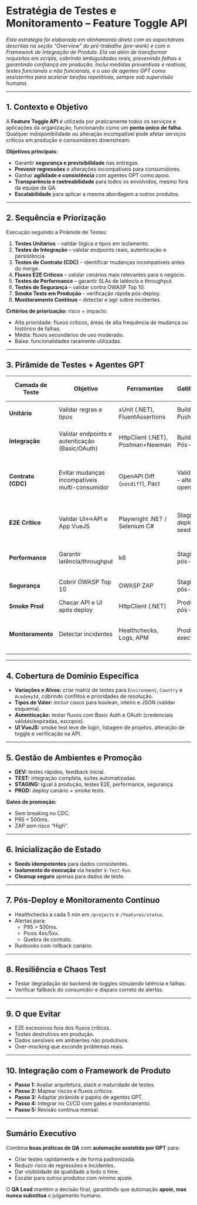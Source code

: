 
# Estratégia de Testes e Monitoramento – Feature Toggle API  

*Esta estratégia foi elaborada em alinhamento direto com as expectativas descritas na seção “Overview” do pré-trabalho (pre-work) e com o Framework de Integração de Produto. Ela vai além de transformar requisitos em scripts, cobrindo ambiguidades reais, prevenindo falhas e garantindo confiança em produção. Inclui medidas preventivas e reativas, testes funcionais e não funcionais, e o uso de agentes GPT como assistentes para acelerar tarefas repetitivas, sempre sob supervisão humana.*

---

## 1. Contexto e Objetivo

A **Feature Toggle API** é utilizada por praticamente todos os serviços e aplicações da organização, funcionando como um **ponto único de falha**.  
Qualquer indisponibilidade ou alteração incompatível pode afetar serviços críticos em produção e consumidores downstream.

**Objetivos principais:**

- Garantir **segurança e previsibilidade** nas entregas.  
- **Prevenir regressões** e alterações incompatíveis para consumidores.  
- Ganhar **agilidade e consistência** com agentes GPT como apoio.  
- **Transparência e rastreabilidade** para todos os envolvidos, mesmo fora da equipe de QA.  
- **Escalabilidade** para aplicar a mesma abordagem a outros produtos.

---

## 2. Sequência e Priorização

Execução seguindo a Pirâmide de Testes:

1. **Testes Unitários** – validar lógica e tipos em isolamento.  
2. **Testes de Integração** – validar endpoints reais, autenticação e persistência.  
3. **Testes de Contrato (CDC)** – identificar mudanças incompatíveis antes do merge.  
4. **Fluxos E2E Críticos** – validar cenários mais relevantes para o negócio.  
5. **Testes de Performance** – garantir SLAs de latência e throughput.  
6. **Testes de Segurança** – validar contra OWASP Top 10.  
7. **Smoke Tests em Produção** – verificação rápida pós-deploy.  
8. **Monitoramento Contínuo** – detectar e agir sobre incidentes.

**Critérios de priorização:** risco + impacto:
- Alta prioridade: fluxos críticos, áreas de alta frequência de mudança ou histórico de falhas.  
- Média: fluxos secundários de uso moderado.  
- Baixa: funcionalidades raramente utilizadas.

---

## 3. Pirâmide de Testes + Agentes GPT

| Camada de Teste    | Objetivo                                         | Ferramentas                          | Gatilho/Etapa                              | Agente GPT (Função)                                              | Saída do Agente                  | Critérios de Aprovação |
| ------------------ | ------------------------------------------------ | ------------------------------------- | -------------------------------------------| ---------------------------------------------------------------- | --------------------------------- | ---------------------- |
| **Unitário**       | Validar regras e tipos                           | xUnit (.NET), FluentAssertions        | Build CI – Push/PR                         | **Gerador de Testes** – cria stubs unitários                      | Stubs C#                          | Cobertura mínima e verde |
| **Integração**     | Validar endpoints e autenticação (Basic/OAuth)   | HttpClient (.NET), Postman+Newman     | Build CI – Pós-unitário                    | **Gerador de Testes** – cria stubs de integração                  | Stubs C# / coleção Postman        | Todos passando          |
| **Contrato (CDC)** | Evitar mudanças incompatíveis multi-consumidor  | OpenAPI Diff (`oasdiff`), Pact        | Validação PR – alteração no openapi.json   | **Guardião de Contrato** – valida alterações, classifica riscos   | Relatório + Pact por consumidor   | Sem breaking sem mitigação |
| **E2E Crítico**    | Validar UI↔API e App VueJS                       | Playwright .NET / Selenium C#         | Staging – deploy + seeds                   | **Consultor de Estabilidade E2E** – sugere melhorias de locators  | Recomendações de ajustes          | Flakiness < alvo         |
| **Performance**    | Garantir latência/throughput                     | k6                                    | Staging – pós-E2E                           | **Analista de Relatórios** – sumariza resultados                  | Sumário executivo + ações         | P95/erros dentro do SLA  |
| **Segurança**      | Cobrir OWASP Top 10                              | OWASP ZAP                             | Staging – pós-E2E                           | **Analista de Relatórios** – prioriza riscos                      | Sumário executivo + prioridades   | Sem findings críticos    |
| **Smoke Prod**     | Checar API e UI após deploy                      | HttpClient (.NET)                     | Produção – pós-deploy                       | *(sem agente)*                                                 | —                                 | Todos verdes            |
| **Monitoramento**  | Detectar incidentes                              | Healthchecks, Logs, APM               | Produção – execução                         | **Analista de Monitoramento** – interpreta métricas e sugere ação | Plano inicial de ação              | MTTR no alvo             |

---

## 4. Cobertura de Domínio Específica

- **Variações e Alvos:** criar matriz de testes para `Environment`, `Country` e `AcademyId`, cobrindo conflitos e prioridades de resolução.  
- **Tipos de Valor:** incluir casos para boolean, inteiro e JSON (validar esquema).  
- **Autenticação:** testar fluxos com Basic Auth e OAuth (credenciais válidas/expiradas, escopos).  
- **UI VueJS:** smoke test leve de login, listagem de projetos, alteração de toggle e verificação na API.

---

## 5. Gestão de Ambientes e Promoção

- **DEV:** testes rápidos, feedback inicial.  
- **TEST:** integração completa, suites automatizadas.  
- **STAGING:** igual à produção, testes E2E, performance, segurança.  
- **PROD:** deploy canário + smoke tests.

**Gates de promoção:**  
- Sem breaking no CDC.  
- P95 < 500ms.  
- ZAP sem risco “High”.

---

## 6. Inicialização de Estado

- **Seeds idempotentes** para dados consistentes.  
- **Isolamento de execução** via header `X-Test-Run`.  
- **Cleanup seguro** apenas para dados de teste.

---

## 7. Pós-Deploy e Monitoramento Contínuo

- Healthchecks a cada 5 min em `/projects` e `/features/status`.  
- Alertas para:
  - P95 > 500ms.
  - Picos 4xx/5xx.
  - Quebra de contrato.  
- Runbooks com rollback canário.

---

## 8. Resiliência e Chaos Test

- Testar degradação do backend de toggles simulando latência e falhas.  
- Verificar fallback do consumidor e disparo correto de alertas.

---

## 9. O que Evitar

- E2E excessivos fora dos fluxos críticos.  
- Testes destrutivos em produção.  
- Dados sensíveis em ambientes não produtivos.  
- Over-mocking que esconde problemas reais.

---

## 10. Integração com o Framework de Produto

- **Passo 1:** Avaliar arquitetura, stack e maturidade de testes.  
- **Passo 2:** Mapear riscos e fluxos críticos.  
- **Passo 3:** Adaptar pirâmide e papéis de agentes GPT.  
- **Passo 4:** Integrar no CI/CD com gates e monitoramento.  
- **Passo 5:** Revisão contínua mensal.

---

## Sumário Executivo

Combina **boas práticas de QA** com **automação assistida por GPT** para:

- Criar testes rapidamente e de forma padronizada.  
- Reduzir risco de regressões e incidentes.  
- Dar visibilidade de qualidade a todo o time.  
- Escalar para outros produtos com mínimo ajuste.

O **QA Lead** mantém a decisão final, garantindo que automação **apoie, mas nunca substitua** o julgamento humano.
